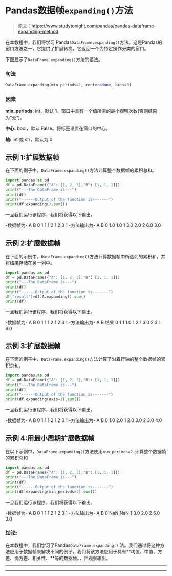 # Pandas数据帧`expanding()`方法

> 原文：<https://www.studytonight.com/pandas/pandas-dataframe-expanding-method>

在本教程中，我们将学习 Pandas`DataFrame.expanding()`方法。这是Pandas的窗口方法之一，它提供了扩展转换。它返回一个为特定操作分类的窗口。

下图显示了`DataFrame.expanding()`方法的语法。

### 句法

```py
DataFrame.expanding(min_periods=1, center=None, axis=0)
```

### 因素

**min_periods:** int，默认 1。窗口中具有一个值所需的最小观察次数(否则结果为“无”)。

**中心:** bool，默认 False。将标签设置在窗口的中心。

**轴:** int 或 str，默认为 0

## 示例 1:扩展数据帧

在下面的例子中，`DataFrame.expanding()`方法计算整个数据帧的累积总和。

```py
import pandas as pd
df = pd.DataFrame({"A": [1, 2, 3],"B": [1, 1, 1]})
print("---The DataFrame is---")
print(df)
print("------Output of the function is-------")
print(df.expanding().sum())
```

一旦我们运行该程序，我们将获得以下输出。

-数据帧为-
A B
0 1 1
1 2 1
2 3 1
-方法输出为-
A B
0 1.0 1.0
1 3.0 2.0
2 6.0 3.0

## 示例 2:扩展数据帧

在下面的示例中，`DataFrame.expanding()`方法计算数据帧中所选列的累积和，并将结果存储在另一列中。

```py
import pandas as pd
df = pd.DataFrame({"A": [1, 2, 3],"B": [1, 1, 1]})
print("---The DataFrame is---")
print(df)
print("------Output of the function is-------")
df["result"]=df.A.expanding().sum()
print(df)
```

一旦我们运行该程序，我们将获得以下输出。

-数据帧为-
A B
0 1 1
1 2 1
2 3 1
-方法输出为-
A B 结果
0 1 1 1.0
1 2 1 3.0
2 3 1 6.0

## 示例 3:扩展数据帧

在下面的例子中，`DataFrame.expanding()`方法计算了沿着行轴的整个数据帧的累积总和。

```py
import pandas as pd
df = pd.DataFrame({"A": [1, 2, 3],"B": [1, 1, 1]})
print("---The DataFrame is---")
print(df)
print("------Output of the function is-------")
print(df.expanding(axis=1).sum())
```

一旦我们运行该程序，我们将获得以下输出。

-数据帧为-
A B
0 1 1
1 2 1
2 3 1
-方法输出为-
A B
0 1.0 2.0
1 2.0 3.0
2 3.0 4.0

## 示例 4:用最小周期扩展数据帧

在以下示例中，`DataFrame.expanding()`方法使用`min_periods=2.`计算整个数据帧的累积总和

```py
import pandas as pd
df = pd.DataFrame({"A": [1, 2, 3],"B": [1, 1, 1]})
print("---The DataFrame is---")
print(df)
print("------Output of the function is-------")
print(df.expanding(min_periods=2).sum())
```

一旦我们运行该程序，我们将获得以下输出。

-数据帧为-
A B
0 1 1
1 2 1
2 3 1
-方法输出为-
A B
0 NaN NaN
1 3.0 2.0
2 6.0 3.0

### 结论:

在本教程中，我们学习了Pandas`DataFrame.expanding()` 法。我们通过将这种方法应用于数据帧来解决不同的例子。我们将该方法应用于具有**均值、中值、方差、协方差、相关性、**等的数据帧。，并观察输出。

* * *

* * *